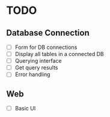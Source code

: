 # TODO

## Database Connection
- [ ] Form for DB connections
- [ ] Display all tables in a connected DB
- [ ] Querying interface
- [ ] Get query results
- [ ] Error handling

## Web 
- [ ] Basic UI
